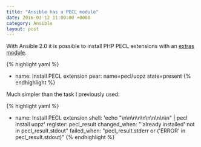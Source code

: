 ```yaml
---
title: "Ansible has a PECL module"
date: 2016-03-12 11:00:00 +0000
category: Ansible
layout: post
---
```

With Ansible 2.0 it is possible to install PHP PECL extensions
with an [extras module](http://docs.ansible.com/ansible/pear_module.html).

{% highlight yaml %}
- name: Install PECL extension
  pear: name=pecl/uopz state=present
{% endhighlight %}

Much simpler than the task I previously used:

{% highlight yaml %}
- name: Install PECL extension
  shell: 'echo "\n\n\n\n\n\n\n\n\n\n" | pecl install uopz'
  register: pecl_result
  changed_when: "'already installed' not in pecl_result.stdout"
  failed_when: "pecl_result.stderr or ('ERROR' in pecl_result.stdout)"
{% endhighlight %}
